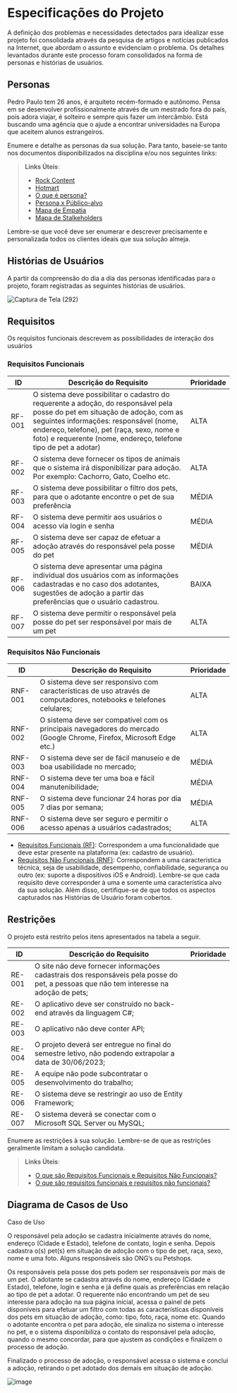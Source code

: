 # Especificações do Projeto

A definição dos problemas e necessidades detectados para idealizar esse projeto foi consolidada através da pesquisa de artigos e notícias publicados na Internet, que abordam o assunto e evidenciam o problema. Os detalhes levantados durante este processo foram consolidados na forma de personas e histórias de usuários.
## Personas

Pedro Paulo tem 26 anos, é arquiteto recém-formado e autônomo. Pensa em se desenvolver profissionalmente através de um mestrado fora do país, pois adora viajar, é solteiro e sempre quis fazer um intercâmbio. Está buscando uma agência que o ajude a encontrar universidades na Europa que aceitem alunos estrangeiros.

Enumere e detalhe as personas da sua solução. Para tanto, baseie-se tanto nos documentos disponibilizados na disciplina e/ou nos seguintes links:

> **Links Úteis**:
> - [Rock Content](https://rockcontent.com/blog/personas/)
> - [Hotmart](https://blog.hotmart.com/pt-br/como-criar-persona-negocio/)
> - [O que é persona?](https://resultadosdigitais.com.br/blog/persona-o-que-e/)
> - [Persona x Público-alvo](https://flammo.com.br/blog/persona-e-publico-alvo-qual-a-diferenca/)
> - [Mapa de Empatia](https://resultadosdigitais.com.br/blog/mapa-da-empatia/)
> - [Mapa de Stalkeholders](https://www.racecomunicacao.com.br/blog/como-fazer-o-mapeamento-de-stakeholders/)
>
Lembre-se que você deve ser enumerar e descrever precisamente e personalizada todos os clientes ideais que sua solução almeja.

## Histórias de Usuários

A partir da compreensão do dia a dia das personas identificadas para o projeto, foram registradas as seguintes histórias de usuários.  

![Captura de Tela (292)](https://user-images.githubusercontent.com/117127986/225786513-984ca7ad-d71e-4ab3-8187-dca4ea8ded59.png)


## Requisitos

<!-- As tabelas que se seguem apresentam os requisitos funcionais e não funcionais que detalham o escopo do projeto.
 -->
 Os requisitos funcionais descrevem as possibilidades de interação dos usuários
 
### Requisitos Funcionais

|ID    | Descrição do Requisito  | Prioridade |
|------|-----------------------------------------|----|
|RF-001| O sistema deve possibilitar o cadastro do requerente a adoção, do responsável pela posse do pet em situação de adoção, com as seguintes informações: responsável (nome, endereço, telefone), pet (raça, sexo, nome e foto) e requerente (nome, endereço, telefone tipo de pet a adotar) | ALTA | 
|RF-002| O sistema deve fornecer os tipos de animais que o sistema irá disponibilizar para adoção. Por exemplo: Cachorro, Gato, Coelho etc.   | ALTA |
|RF-003| O sistema deve possibilitar o filtro dos pets, para que o adotante encontre o pet de sua preferência  | MÉDIA |
|RF-004| O sistema deve permitir aos usuários o acesso via login e senha | MÉDIA |
|RF-005| O sistema deve ser capaz de efetuar a adoção através do responsável pela posse do pet | MÉDIA |
|RF-006| O sistema deve apresentar uma página individual dos usuários com as informações cadastradas e no caso dos adotantes, sugestões de adoção a partir das preferências que o usuário cadastrou.  | BAIXA |
|RF-007| O sistema deve permitir o responsável pela posse do pet ser responsável por mais de um pet | ALTA |

### Requisitos Não Funcionais

|ID    | Descrição do Requisito  | Prioridade |
|------|-----------------------------------------|----|
|RNF-001| O sistema deve ser responsivo com características de uso através de computadores, notebooks e telefones celulares; | ALTA | 
|RNF-002| O sistema deve ser compatível com os principais navegadores do mercado (Google Chrome, Firefox, Microsoft Edge etc.) | ALTA |
|RNF-003| O sistema deve ser de fácil manuseio e de boa usabilidade no mercado;  | MÉDIA |
|RNF-004| O sistema deve ter uma boa e fácil manutenibilidade;  | MÉDIA |
|RNF-005| O sistema deve funcionar 24 horas por dia 7 dias por semana; | MÉDIA |
|RNF-006|O sistema deve ser seguro e permitir o acesso apenas a usuários cadastrados; | ALTA |

- [Requisitos Funcionais
 (RF)](https://pt.wikipedia.org/wiki/Requisito_funcional):
 Correspondem a uma funcionalidade que deve estar presente na
  plataforma (ex: cadastro de usuário).
- [Requisitos Não Funcionais
  (RNF)](https://pt.wikipedia.org/wiki/Requisito_n%C3%A3o_funcional):
  Correspondem a uma característica técnica, seja de usabilidade,
  desempenho, confiabilidade, segurança ou outro (ex: suporte a
  dispositivos iOS e Android).
Lembre-se que cada requisito deve corresponder à uma e somente uma
característica alvo da sua solução. Além disso, certifique-se de que
todos os aspectos capturados nas Histórias de Usuário foram cobertos.

## Restrições

O projeto está restrito pelos itens apresentados na tabela a seguir.

|ID    | Descrição do Requisito  | Prioridade |
|------|-----------------------------------------|----|
|RE-001| O site não deve fornecer informações cadastrais dos responsáveis pela posse do pet, a pessoas que não tem interesse na adoção de pets; 
|RE-002| O aplicativo deve ser construído no back-end através da linguagem C#;
|RE-003| O aplicativo não deve conter API;
|RE-004| O projeto deverá ser entregue no final do semestre letivo, não podendo extrapolar a data de 30/06/2023;
|RE-005| A equipe não pode subcontratar o desenvolvimento do trabalho;
|RE-006| O sistema deve se restringir ao uso de Entity Framework;
|RE-007| O sistema deverá se conectar com o Microsoft SQL Server ou MySQL;

Enumere as restrições à sua solução. Lembre-se de que as restrições geralmente limitam a solução candidata.

> **Links Úteis**:
> - [O que são Requisitos Funcionais e Requisitos Não Funcionais?](https://codificar.com.br/requisitos-funcionais-nao-funcionais/)
> - [O que são requisitos funcionais e requisitos não funcionais?](https://analisederequisitos.com.br/requisitos-funcionais-e-requisitos-nao-funcionais-o-que-sao/)

## Diagrama de Casos de Uso

 Caso de Uso
 
O responsável pela adoção se cadastra inicialmente através do nome, endereço (Cidade e Estado),
telefone de contato, login e senha. Depois cadastra o(s) pet(s) em situação de adoção com o 
tipo de pet, raça, sexo, nome e uma foto. Alguns responsáveis são ONG’s ou Petshops.

Os responsáveis pela posse dos pets podem ser responsáveis por mais de um pet.
O adotante se cadastra através do nome, endereço (Cidade e Estado), telefone, login e senha e já 
define quais as preferências em relação ao tipo de pet a adotar. O requerente não encontrando 
um pet de seu interesse para adoção na sua página inicial, acessa o painel de pets disponíveis para 
efetuar um filtro com todas as características disponíveis dos pets em situação de adoção, como: tipo, 
foto, raça, nome etc. Quando o adotante encontra o pet para adoção, ele sinaliza no sistema o interesse 
no pet, e o sistema disponibiliza o contato do responsável pela adoção, quando o mesmo concordar, para 
que ajustem as condições e finalizem o processo de adoção.

Finalizado o processo de adoção, o responsável acessa o sistema e conclui a adoção, retirando o 
pet adotado dos demais em situação de adoção.

![image](https://user-images.githubusercontent.com/104168502/225792939-2e857404-40c2-40fd-b954-bd475673ed9b.png)




